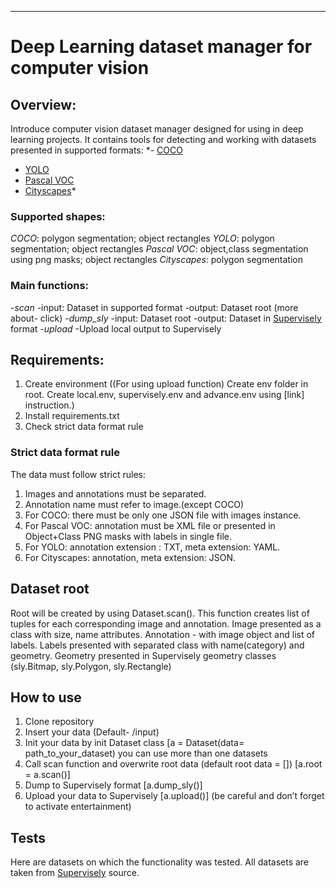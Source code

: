 ____
# Deep Learning dataset manager for computer vision

## Overview:

Introduce computer vision dataset manager designed for using in deep learning projects.
It contains tools for detecting and working with datasets presented in supported formats:
*- [COCO](https://opencv.org/blog/2021/10/12/introduction-to-the-coco-dataset/)
- [YOLO](https://www.section.io/engineering-education/introduction-to-yolo-algorithm-for-object-detection/)
- [Pascal VOC](https://www.section.io/engineering-education/understanding-pascal-voc-dataset/)
- [Cityscapes](https://www.section.io/engineering-education/understanding-pascal-voc-dataset/)*

### Supported shapes:
*COCO*: polygon segmentation; object rectangles 
*YOLO*: polygon segmentation; object rectangles 
*Pascal VOC*: object,class segmentation using png masks; object rectangles 
*Cityscapes*: polygon segmentation

### Main functions:
-*scan* 
    -input: Dataset in supported format
    -output: Dataset root (more about- click) 
-*dump_sly*
    -input: Dataset root
    -output: Dataset in [Supervisely](https://supervisely.com/) format
-*upload*
    -Upload local output to Supervisely

## Requirements:
  
1. Create environment
((For using upload function) Create env folder in root. Create local.env, supervisely.env and advance.env using [link] instruction.)
2. Install requirements.txt
3. Check strict data format rule  
  
### Strict data format rule  
The data must follow strict rules:
 1. Images and annotations must be separated.
 2. Annotation name must refer to image.(except COCO)
 3. For COCO: there must be only one JSON file with images instance.
 4. For Pascal VOC: annotation must be XML file or presented in Object+Class PNG masks with labels in single file.
 5. For YOLO: annotation extension : TXT, meta extension: YAML.
 6. For Cityscapes: annotation, meta extension: JSON.

## Dataset root
Root will be created by using Dataset.scan(). 
This function creates list of tuples for each corresponding image and annotation.
Image presented as a class with size, name attributes.
Annotation - with image object and list of labels. Labels presented with separated
class with name(category) and geometry. Geometry presented in Supervisely geometry
classes (sly.Bitmap, sly.Polygon, sly.Rectangle) 

## How to use 
 1. Clone repository
 2. Insert your data (Default- /input)
 3. Init your data by init Dataset class [a = Dataset(data= path_to_your_dataset) you can use more than one datasets
 4. Call scan function and overwrite root data (default root data = []) [a.root = a.scan()]
 5. Dump to Supervisely format [a.dump_sly()]
 6. Upload your data to Supervisely [a.upload()] (be careful and don’t forget to activate entertainment)

## Tests
Here are datasets on which the functionality was tested.
All datasets are taken from [Supervisely](https://supervisely.com/) source.


  
